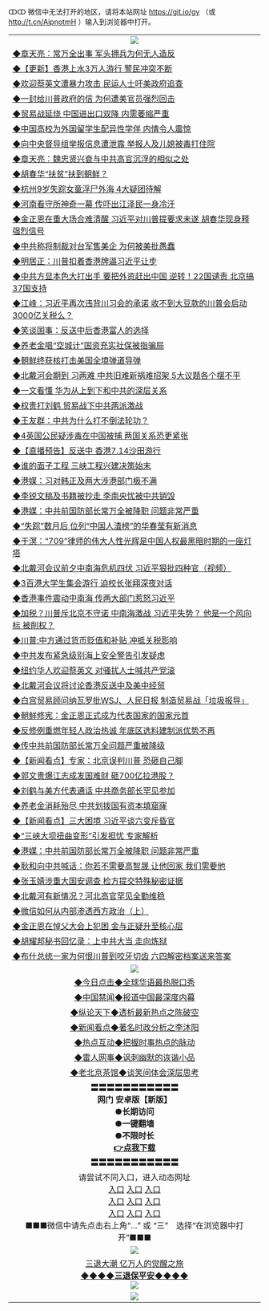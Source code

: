 ↀↀ 微信中无法打开的地区，请将本站网址 https://git.io/gy （或 http://t.cn/AipnotmH ）输入到浏览器中打开。 

<table>
  <tr>
    <td align=center><img src="https://github.com/gyhhx/image-upload/blob/master/ogate-c.JPG" /></td>
  </tr>
  <tr>
<td align=left>
<a href="https://xvery.li/oo.aspx?name=c1051474&key=lvvdiyawanfwimxk&from=gy">◆章天亮：常万全出事 军头拥兵为何无人造反</a><br/></td>
  </tr>
  <tr>
<td align=left>
<a href="https://xvery.li/oo.aspx?name=c1051444&key=lvvdiyawanfwimxk&from=gy">◆【更新】香港上水3万人游行 警民冲突不断</a><br/></td>
 </tr>
  <tr>
<td align=left>
<a href="https://xvery.li/oo.aspx?name=c1051583&key=lvvdiyawanfwimxk&from=gy">◆欢迎蔡英文遭暴力攻击 民运人士吁美政府追查</a><br/></td>
 </tr>
   <tr>
<td align=left>
<a href="https://xvery.li/oo.aspx?name=c1051197&key=lvvdiyawanfwimxk&from=gy">◆一封给川普政府的信 为何遭美官员强烈回击</a><br/></td>
   </tr> 
  <tr>
<td align=left>
<a href="https://xvery.li/oo.aspx?name=c1051235&key=lvvdiyawanfwimxk&from=gy">◆贸易战延烧 中国进出口双降 内需萎缩严重</a><br/></td>
  </tr> 
 <tr>
<td align=left>
<a href="https://xvery.li/oo.aspx?name=http://www.epochtimes.com/gb/19/7/13/n11382594.htm&key=lvvdiyawanfwimxk&from=gy">◆中国高校为外国留学生配异性学伴 内情令人震惊</a><br/>
</td>
   </tr>
 <tr>
<td align=left>
<a href="https://xvery.li/oo.aspx?name=http://www.epochtimes.com/gb/19/7/13/n11382891.htm&key=lvvdiyawanfwimxk&from=gy">◆向中央督导组举报信息遭泄露 举报人及儿媳被毒打住院</a><br/></td>
  </tr>
  <tr>
<td align=left>
<a href="https://xvery.li/oo.aspx?name=c1051374&key=lvvdiyawanfwimxk&from=gy">◆章天亮：魏忠贤兴衰与中共高官沉浮的相似之处</a><br/></td>
 </tr>
   <tr>
<td align=left>
<a href="https://xvery.li/oo.aspx?name=c1051567&key=lvvdiyawanfwimxk&from=gy">◆胡春华“扶贫”扶到朝鲜？</a><br/>
</td>
   </tr>
 <tr>
<td align=left>
<a href="https://xvery.li/oo.aspx?name=https://www.ntdtv.com/gb/2019/07/14/a102621849.html&key=lvvdiyawanfwimxk&from=gy">◆杭州9岁失踪女童浮尸外海 4大疑团待解</a><br/></td>
  </tr>
  <tr>
<td align=left>
<a href="https://xvery.li/oo.aspx?name=https://www.ntdtv.com/gb/2019/07/13/a102621457.html&key=lvvdiyawanfwimxk&from=gy">◆河南看守所神奇一幕 传吓出江泽民一身冷汗</a><br/></td>
 </tr>
  <tr>
<td align=left>
<a href="https://xvery.li/oo.aspx?name=c1051447&key=lvvdiyawanfwimxk&from=gy">◆金正恩在重大场合难清醒 习近平对川普提要求未遂 胡春华现身释强烈信号</a><br/></td>
 </tr>
   <tr>
<td align=left>
<a href="https://xvery.li/oo.aspx?name=c1051456&key=lvvdiyawanfwimxk&from=gy">◆中共称将制裁对台军售美企 为何被美批愚蠢</a><br/></td>
   </tr> 
  <tr>
<td align=left>
<a href="https://xvery.li/oo.aspx?name=c1051451&key=lvvdiyawanfwimxk&from=gy">◆明居正：川普扣着香港牌逼习近平让步</a><br/></td>
  </tr> 
 <tr>
<td align=left>
<a href="https://xvery.li/oo.aspx?name=c1051434&key=lvvdiyawanfwimxk&from=gy">◆中共方显本色大打出手 要把外资赶出中国 逆转！22国谴责 北京搞37国支持</a><br/>
</td>
   </tr>
 <tr>
<td align=left>
<a href="https://xvery.li/oo.aspx?name=c1051530&key=lvvdiyawanfwimxk&from=gy">◆江峰：习近平再次违背川习会的承诺 收不到大豆款的川普会启动3000亿关税么？</a><br/>
</td>
   </tr>
 <tr>
<td align=left>
<a href="https://xvery.li/oo.aspx?name=c1051534&key=lvvdiyawanfwimxk&from=gy">◆笑谈国事：反送中后香港富人的选择</a><br/></td>
  </tr>
  <tr>
<td align=left>
<a href="https://xvery.li/oo.aspx?name=c1051445&key=lvvdiyawanfwimxk&from=gy">◆养老金唱“空城计”国资充实社保被指骗局</a><br/></td>
 </tr>
   <tr>
<td align=left>
<a href="https://xvery.li/oo.aspx?name=c1051528&key=lvvdiyawanfwimxk&from=gy">◆朝鲜终获核打击美国全境弹道导弹</a><br/>
</td>
   </tr>
 <tr>
<td align=left>
<a href="https://xvery.li/oo.aspx?name=c1051409&key=lvvdiyawanfwimxk&from=gy">◆北戴河会期到 习两难 中共旧难新祸难招架 5大议题各个摆不平</a><br/>
</td>
</tr> 
<tr>
<td align=left>
<a href="https://xvery.li/oo.aspx?name=c1051553&key=lvvdiyawanfwimxk&from=gy">◆一文看懂 华为从上到下和中共的深层关系</a><br/>
</td>       
</tr> 
  <tr>
<td align=left>
<a href="https://xvery.li/oo.aspx?name=c1050996&key=lvvdiyawanfwimxk&from=gy">◆权贵打刘鹤 贸易战下中共两派激战</a><br/></td>
  </tr>
  <tr>
<td align=left>
<a href="https://xvery.li/oo.aspx?name=c1051029&key=lvvdiyawanfwimxk&from=gy">◆王友群：中共为什么打不倒法轮功？</a><br/></td>
 </tr>
  <tr>
<td align=left>
<a href="https://xvery.li/oo.aspx?name=c1051165&key=lvvdiyawanfwimxk&from=gy">◆4英国公民疑涉毒在中国被捕 两国关系恐更紧张</a><br/></td>
 </tr>
   <tr>
<td align=left>
<a href="https://xvery.li/oo.aspx?name=c1051153&key=lvvdiyawanfwimxk&from=gy">◆【直播预告】反送中 香港7.14沙田游行</a><br/></td>
   </tr> 
  <tr>
<td align=left>
<a href="https://xvery.li/oo.aspx?name=c1051194&key=lvvdiyawanfwimxk&from=gy">◆谁的面子工程 三峡工程兴建决策始末</a><br/></td>
  </tr> 
 <tr>
<td align=left>
<a href="https://xvery.li/oo.aspx?name=c1051026&key=lvvdiyawanfwimxk&from=gy">◆港媒：习对韩正及两大涉港部门极不满</a><br/>
</td>
   </tr>
 <tr>
<td align=left>
<a href="https://xvery.li/oo.aspx?name=c1051196&key=lvvdiyawanfwimxk&from=gy">◆李锐文稿及书籍被抄走 李南央忧被中共销毁</a><br/></td>
  </tr>
  <tr>
<td align=left>
<a href="https://xvery.li/oo.aspx?name=c1050832&key=lvvdiyawanfwimxk&from=gy">◆港媒：中共前国防部长常万全被降职 问题非常严重</a><br/></td>
 </tr>
   <tr>
<td align=left>
<a href="https://xvery.li/oo.aspx?name=c1051142&key=lvvdiyawanfwimxk&from=gy">◆“失踪”数月后 位列“中国人渣榜”的华春莹有新消息</a><br/>
</td>
   </tr>
 <tr>
<td align=left>
<a href="https://xvery.li/oo.aspx?name=c1051242&key=lvvdiyawanfwimxk&from=gy">◆于溟：“709”律师的伟大人性光辉是中国人权最黑暗时期的一座灯塔</a><br/></td>
  </tr>
  <tr>
<td align=left>
<a href="https://xvery.li/oo.aspx?name=c1051047&key=lvvdiyawanfwimxk&from=gy">◆北戴河会议前夕中南海危机四伏 习近平狠批四种官（视频）</a><br/></td>
 </tr>
  <tr>
<td align=left>
<a href="https://xvery.li/oo.aspx?name=c1051236&key=lvvdiyawanfwimxk&from=gy">◆3百港大学生集会游行 迫校长张翔深夜对话</a><br/></td>
 </tr>
   <tr>
<td align=left>
<a href="https://xvery.li/oo.aspx?name=c1051067&key=lvvdiyawanfwimxk&from=gy">◆香港事件震动中南海 传两大部门惹怒习近平</a><br/></td>
   </tr> 
  <tr>
<td align=left>
<a href="https://xvery.li/oo.aspx?name=c1051069&key=lvvdiyawanfwimxk&from=gy">◆加税？川普斥北京不守诺 中南海激战 习近平失势？ 他是一个风向标 被削权？</a><br/></td>
  </tr> 
 <tr>
<td align=left>
<a href="https://xvery.li/oo.aspx?name=c1051239&key=lvvdiyawanfwimxk&from=gy">◆川普:中方通过货币贬值和补贴 冲抵关税影响</a><br/>
</td>
   </tr>
 <tr>
<td align=left>
<a href="https://xvery.li/oo.aspx?name=c1051155&key=lvvdiyawanfwimxk&from=gy">◆中共发布紧急级别海上安全警告引发疑虑</a><br/>
</td>
   </tr>
 <tr>
<td align=left>
<a href="https://xvery.li/oo.aspx?name=c1051148&key=lvvdiyawanfwimxk&from=gy">◆纽约华人欢迎蔡英文 对骚扰人士喊共产党滚</a><br/></td>
  </tr>
  <tr>
<td align=left>
<a href="https://xvery.li/oo.aspx?name=c1051246&key=lvvdiyawanfwimxk&from=gy">◆北戴河会议将讨论香港反送中及美中经贸</a><br/></td>
 </tr>
   <tr>
<td align=left>
<a href="https://xvery.li/oo.aspx?name=c1051170&key=lvvdiyawanfwimxk&from=gy">◆白宫贸易顾问纳瓦罗批WSJ、人民日报 制造贸易战「垃圾报导」</a><br/>
</td>
   </tr>
 <tr>
<td align=left>
<a href="https://xvery.li/oo.aspx?name=c1051220&key=lvvdiyawanfwimxk&from=gy">◆朝鲜修宪：金正恩正式成为代表国家的国家元首</a><br/>
</td>
</tr> 
<tr>
<td align=left>
<a href="https://xvery.li/oo.aspx?name=c1051249&key=lvvdiyawanfwimxk&from=gy">◆反修例重燃年轻人政治热诚 年底区选料建制派优势不再</a><br/>
</td>       
</tr> 
  <tr>
<td align=left>
<a href="https://xvery.li/oo.aspx?name=c1050782&key=lvvdiyawanfwimxk&from=gy">◆传中共前国防部长常万全问题严重被降级</a><br/></td>
  </tr>
  <tr>
<td align=left>
<a href="https://xvery.li/oo.aspx?name=c1050887&key=lvvdiyawanfwimxk&from=gy">◆【新闻看点】专家：北京误判川普 恐砸自己脚</a><br/></td>
 </tr>
  <tr>
<td align=left>
<a href="https://xvery.li/oo.aspx?name=c1050812&key=lvvdiyawanfwimxk&from=gy">◆郭文贵爆江志成发国难财 砸700亿拉港股？</a><br/></td>
 </tr>
   <tr>
<td align=left>
<a href="https://xvery.li/oo.aspx?name=c1050909&key=lvvdiyawanfwimxk&from=gy">◆刘鹤与美方代表通话 中共商务部长罕见参加</a><br/></td>
   </tr> 
  <tr>
<td align=left>
<a href="https://xvery.li/oo.aspx?name=c1050827&key=lvvdiyawanfwimxk&from=gy">◆养老金消耗殆尽 中共划拨国有资本填窟窿</a><br/></td>
  </tr> 
 <tr>
<td align=left>
<a href="https://xvery.li/oo.aspx?name=c1050852&key=lvvdiyawanfwimxk&from=gy">◆【新闻看点】三大困境 习近平谈六变斥昏官</a><br/>
</td>
   </tr>
 <tr>
<td align=left>
<a href="https://xvery.li/oo.aspx?name=c1050905&key=lvvdiyawanfwimxk&from=gy">◆“三峡大坝扭曲变形”引发担忧 专家解析</a><br/></td>
  </tr>
  <tr>
<td align=left>
<a href="https://xvery.li/oo.aspx?name=c1050832&key=lvvdiyawanfwimxk&from=gy">◆港媒：中共前国防部长常万全被降职 问题非常严重</a><br/></td>
 </tr>
   <tr>
<td align=left>
<a href="https://xvery.li/oo.aspx?name=c1050916&key=lvvdiyawanfwimxk&from=gy">◆耿和向中共喊话：你若不需要高智晟 让他回家 我们需要他</a><br/>
</td>
   </tr>
 <tr>
<td align=left>
<a href="https://xvery.li/oo.aspx?name=https://www.ntdtv.com/gb/2019/07/11/a102620322.html&key=lvvdiyawanfwimxk&from=gy">◆张玉婧涉重大国安调查 检方提交特殊秘密证据</a><br/></td>
  </tr>
  <tr>
<td align=left>
<a href="https://xvery.li/oo.aspx?name=https://www.ntdtv.com/gb/2019/07/11/a102620325.html&key=lvvdiyawanfwimxk&from=gy">◆北戴河有新情况？河北高官罕见全勤维稳</a><br/></td>
 </tr>
  <tr>
<td align=left>
<a href="https://xvery.li/oo.aspx?name=c1050811&key=lvvdiyawanfwimxk&from=gy">◆微信如何从内部渗透西方政治（上）</a><br/></td>
 </tr>
   <tr>
<td align=left>
<a href="https://xvery.li/oo.aspx?name=c1050912&key=lvvdiyawanfwimxk&from=gy">◆金正恩在悼父大会上犯困 金与正疑升至核心层</a><br/></td>
   </tr> 
  <tr>
<td align=left>
<a href="https://xvery.li/oo.aspx?name=https://www.ntdtv.com/gb/2019/07/11/a102620061.html&key=lvvdiyawanfwimxk&from=gy">◆胡耀邦秘书回忆录：上中共大当 走向炼狱</a><br/></td>
  </tr> 
 <tr>
<td align=left>
<a href="https://xvery.li/oo.aspx?name=c1050834&key=lvvdiyawanfwimxk&from=gy">◆布什总统一家为何恨川普到咬牙切齿 六四解密档案送来答案</a><br/>
</td>
  </tr>
  <tr>
    <td align=center><img src="https://github.com/gyhhx/image-upload/blob/master/title1.jpg" /></td>
  </tr>
   <tr>
   <td align=center> 
<a href="https://xvery.li/oo.aspx?name=c816850&key=lvvdiyawanfwimxk&from=gy&tag=9877">◆今日点击◆全球华语最热脱口秀</a><br/>
    </td>
  </tr>
  <tr>
  <td align=center>
<a href="https://xvery.li/oo.aspx?name=c816860&key=lvvdiyawanfwimxk&from=gy&tag=99733110">◆中国禁闻◆报道中国最深度内幕</a><br/>
   </tr>
  <tr>
     <td align=center>
<a href="https://xvery.li/oo.aspx?name=c816855&key=lvvdiyawanfwimxk&from=gy&tag=997110">◆纵论天下◆透析最新热点之陈破空</a><br/>
   </tr>
   <tr>
      <td align=center>
<a href="https://xvery.li/oo.aspx?name=c838308&key=lvvdiyawanfwimxk&from=gy&tag=9973110">◆新闻看点◆著名时政分析之李沐阳</a><br/>
   </tr>
   <tr>
     <td align=center>
<a href="https://xvery.li/oo.aspx?name=c816852&key=lvvdiyawanfwimxk&from=gy&tag=9733110">◆热点互动◆把握时事热点的脉动</a><br/>
   </tr>
   <tr>
      <td align=center>
<a href="https://xvery.li/oo.aspx?name=c816694&key=lvvdiyawanfwimxk&from=gy&tag=93310">◆雷人网事◆讽刺幽默的诙谐小品</a><br/>
   </tr>
   <tr>
    <td align=center>
<a href="https://xvery.li/oo.aspx?name=c816650&key=lvvdiyawanfwimxk&from=gy&tag=9973110">◆老北京茶馆◆谈笑间体会深层思考</a><br/>
   </tr>
  <tr>
    <td align=center>
 <b>〓〓〓〓〓〓〓〓〓〓〓<br/>网门 安卓版【新版】<br/> ●长期访问<br/> ●一键翻墙<br/>  ●不限时长<br/> 
 <a href="https://share.weiyun.com/5SF1Y29">👉<b>点我下载</a><br/>〓〓〓〓〓〓〓〓〓〓〓<br/>
    </td>
    </tr>
   <tr>
    <td align=center>请尝试不同入口，进入动态网址<br/>
      <a href="https://s3.us-east-2.amazonaws.com/ogateo/show.htm">入口</a>
      <a href="https://s3.ca-central-1.amazonaws.com/ogatec/show.htm">入口</a>
      <a href="https://s3.ap-southeast-2.amazonaws.com/ogatey/show.htm">入口</a><br/>
      <a href="https://s3.ap-northeast-2.amazonaws.com/ogates/show.htm">入口</a>
      <a href="https://s3.eu-central-1.amazonaws.com/ogatef/show.htm">入口</a>
      <a href="https://s3.ap-south-1.amazonaws.com/ogatem/show.htm">入口</a><br/>
      <a href="https://s3-us-west-1.amazonaws.com/ogaten/show.htm">入口</a>
      <a href="https://s3.eu-west-2.amazonaws.com/ogatel/show.htm">入口</a>
      <a href="https://s3.ap-northeast-1.amazonaws.com/ogatet/show.htm">入口</a><br/>
      ■■■微信中请先点击右上角“...” 或 “三”　选择“在浏览器中打开”■■■<b><br/>
    </td>
  </tr>
  <tr>
    <td align=center><img src="https://github.com/gyhhx/image-upload/blob/master/3.jpg" /> </td>
</tr>
  <tr>  
  <td align=center>
  <a href="http://ctbtfdoocixoa.global.ssl.fastly.net/oo.aspx?name=c894205&key=ofejcfaxcltk&from=gy&tag=9973110">三退大潮 亿万人的觉醒之旅</a><br/>
      <a href="http://ctbtfdoocixoa.global.ssl.fastly.net/oo.aspx?name=ogQuit.aspx&key=ofejcfaxcltk&from=gy"><b>◆◆◆◆三退保平安◆◆◆◆<br/></a>
      <img src="https://github.com/gyhhx/image-upload/blob/master/3t.jpg" /><br/>
      </td>
  </tr>
   <tr>
    <td align=center><img src="https://raw.githubusercontent.com/oGate2/Up/master/oGate_640.jpg"/></td>
  </tr>
</table>



